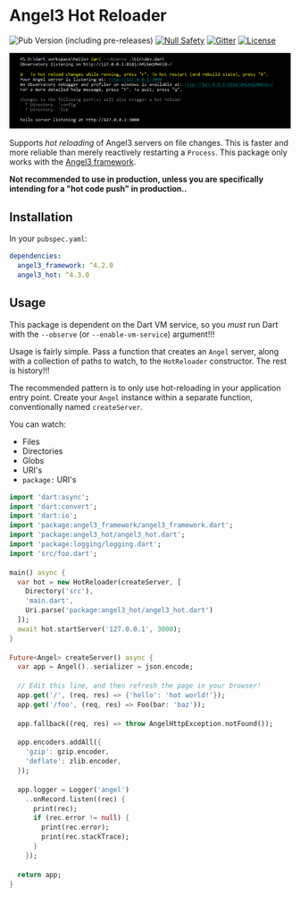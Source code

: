 # Angel3 Hot Reloader

![Pub Version (including pre-releases)](https://img.shields.io/pub/v/angel3_hot?include_prereleases)
[![Null Safety](https://img.shields.io/badge/null-safety-brightgreen)](https://dart.dev/null-safety)
[![Gitter](https://img.shields.io/gitter/room/angel_dart/discussion)](https://gitter.im/angel_dart/discussion)
[![License](https://img.shields.io/github/license/dukefirehawk/angel)](https://github.com/dukefirehawk/angel/tree/master/packages/hot/LICENSE)

![Screenshot of terminal](screenshots/angel3-screenshot.png)

Supports *hot reloading* of Angel3 servers on file changes. This is faster and more reliable than merely reactively restarting a `Process`.
This package only works with the [Angel3 framework](https://pub.dev/packages/angel3_framework).

**Not recommended to use in production, unless you are specifically intending for a "hot code push" in production..**

## Installation

In your `pubspec.yaml`:

```yaml
dependencies:
  angel3_framework: ^4.2.0
  angel3_hot: ^4.3.0
```

## Usage

This package is dependent on the Dart VM service, so you *must* run Dart with the `--observe` (or `--enable-vm-service`) argument!!!

Usage is fairly simple. Pass a function that creates an `Angel` server, along with a collection of paths to watch, to the `HotReloader` constructor. The rest is history!!!

The recommended pattern is to only use hot-reloading in your application entry point. Create your `Angel` instance within a separate function, conventionally named `createServer`.

You can watch:

* Files
* Directories
* Globs
* URI's
* `package:` URI's
  
```dart
import 'dart:async';
import 'dart:convert';
import 'dart:io';
import 'package:angel3_framework/angel3_framework.dart';
import 'package:angel3_hot/angel3_hot.dart';
import 'package:logging/logging.dart';
import 'src/foo.dart';

main() async {
  var hot = new HotReloader(createServer, [
    Directory('src'),
    'main.dart',
    Uri.parse('package:angel3_hot/angel3_hot.dart')
  ]);
  await hot.startServer('127.0.0.1', 3000);
}

Future<Angel> createServer() async {
  var app = Angel()..serializer = json.encode;

  // Edit this line, and then refresh the page in your browser!
  app.get('/', (req, res) => {'hello': 'hot world!'});
  app.get('/foo', (req, res) => Foo(bar: 'baz'));

  app.fallback((req, res) => throw AngelHttpException.notFound());

  app.encoders.addAll({
    'gzip': gzip.encoder,
    'deflate': zlib.encoder,
  });

  app.logger = Logger('angel')
    ..onRecord.listen((rec) {
      print(rec);
      if (rec.error != null) {
        print(rec.error);
        print(rec.stackTrace);
      }
    });

  return app;
}
```
